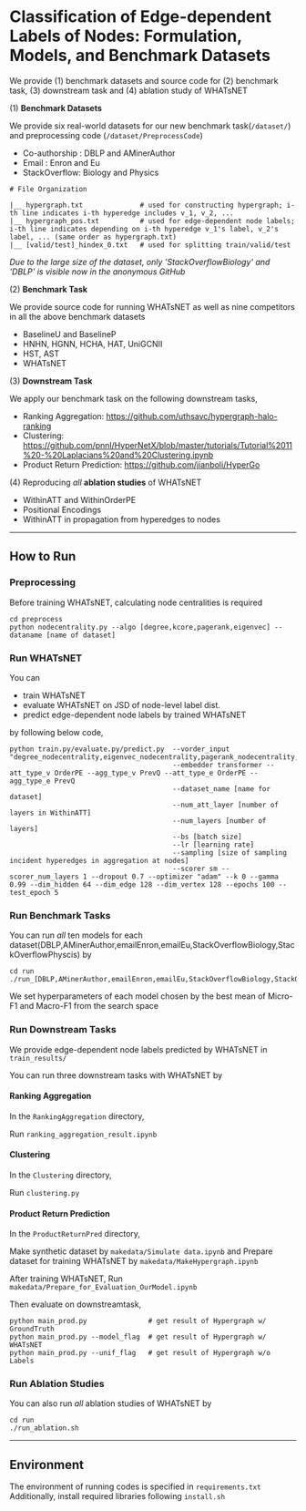 # Classification of Edge-dependent Labels of Nodes: Formulation, Models, and Benchmark Datasets

We provide (1) benchmark datasets and source code for (2) benchmark task, (3) downstream task and (4) ablation study of WHATsNET

(1) **Benchmark Datasets**

We provide six real-world datasets for our new benchmark task(```/dataset/```) and preprocessing code (```/dataset/PreprocessCode```)

* Co-authorship : DBLP and AMinerAuthor
* Email : Enron and Eu
* StackOverflow: Biology and Physics

```
# File Organization

|__ hypergraph.txt              # used for constructing hypergraph; i-th line indicates i-th hyperedge includes v_1, v_2, ...
|__ hypergraph_pos.txt          # used for edge-dependent node labels; i-th line indicates depending on i-th hyperedge v_1's label, v_2's label, ... (same order as hypergraph.txt)
|__ [valid/test]_hindex_0.txt   # used for splitting train/valid/test
```
*Due to the large size of the dataset, only 'StackOverflowBiology' and 'DBLP' is visible now in the anonymous GitHub*

(2) **Benchmark Task**

We provide source code for running WHATsNET as well as nine competitors in all the above benchmark datasets

* BaselineU and BaselineP
* HNHN, HGNN, HCHA, HAT, UniGCNII
* HST, AST
* WHATsNET


(3) **Downstream Task**

We apply our benchmark task on the following downstream tasks,

* Ranking Aggregation: https://github.com/uthsavc/hypergraph-halo-ranking
* Clustering: https://github.com/pnnl/HyperNetX/blob/master/tutorials/Tutorial%2011%20-%20Laplacians%20and%20Clustering.ipynb
* Product Return Prediction: https://github.com/jianboli/HyperGo


(4) Reproducing *all* **ablation studies** of WHATsNET

* WithinATT and WithinOrderPE
* Positional Encodings
* WithinATT in propagation from hyperedges to nodes

- - -

## How to Run

### Preprocessing

Before training WHATsNET, calculating node centralities is required

```
cd preprocess
python nodecentrality.py --algo [degree,kcore,pagerank,eigenvec] --dataname [name of dataset]
```

### Run WHATsNET

You can 

* train WHATsNET
* evaluate WHATsNET on JSD of node-level label dist.
* predict edge-dependent node labels by trained WHATsNET

by following below code,
```
python train.py/evaluate.py/predict.py  --vorder_input "degree_nodecentrality,eigenvec_nodecentrality,pagerank_nodecentrality,kcore_nodecentrality" 
                                        --embedder transformer --att_type_v OrderPE --agg_type_v PrevQ --att_type_e OrderPE --agg_type_e PrevQ 
                                        --dataset_name [name for dataset]
                                        --num_att_layer [number of layers in WithinATT]
                                        --num_layers [number of layers] 
                                        --bs [batch size]
                                        --lr [learning rate]
                                        --sampling [size of sampling incident hyperedges in aggregation at nodes]
                                        --scorer sm --scorer_num_layers 1 --dropout 0.7 --optimizer "adam" --k 0 --gamma 0.99 --dim_hidden 64 --dim_edge 128 --dim_vertex 128 --epochs 100 --test_epoch 5
```

### Run Benchmark Tasks

You can run *all* ten models for each dataset(DBLP,AMinerAuthor,emailEnron,emailEu,StackOverflowBiology,StackOverflowPhyscis) by
```
cd run
./run_[DBLP,AMinerAuthor,emailEnron,emailEu,StackOverflowBiology,StackOverflowPhyscis].sh
```
We set hyperparameters of each model chosen by the best mean of Micro-F1 and Macro-F1 from the search space

### Run Downstream Tasks

We provide edge-dependent node labels predicted by WHATsNET in `train_results/`

You can run three downstream tasks with WHATsNET by
#### Ranking Aggregation
In the `RankingAggregation` directory, 

Run `ranking_aggregation_result.ipynb`

#### Clustering
In the `Clustering` directory, 

Run `clustering.py`

#### Product Return Prediction
In the `ProductReturnPred` directory,

Make synthetic dataset by `makedata/Simulate data.ipynb` and Prepare dataset for training WHATsNET by `makedata/MakeHypergraph.ipynb`

After training WHATsNET,
Run `makedata/Prepare_for_Evaluation_OurModel.ipynb`

Then evaluate on downstreamtask,
```
python main_prod.py               # get result of Hypergraph w/ GroundTruth
python main_prod.py --model_flag  # get result of Hypergraph w/ WHATsNET
python main_prod.py --unif_flag   # get result of Hypergraph w/o Labels
```

### Run Ablation Studies

You can also run *all* ablation studies of WHATsNET by
```
cd run
./run_ablation.sh
```

- - -

## Environment

The environment of running codes is specified in `requirements.txt`
Additionally, install required libraries following `install.sh`
